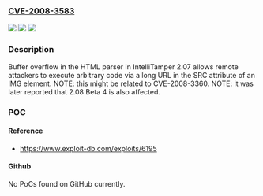 ### [CVE-2008-3583](https://cve.mitre.org/cgi-bin/cvename.cgi?name=CVE-2008-3583)
![](https://img.shields.io/static/v1?label=Product&message=n%2Fa&color=blue)
![](https://img.shields.io/static/v1?label=Version&message=n%2Fa&color=blue)
![](https://img.shields.io/static/v1?label=Vulnerability&message=n%2Fa&color=brighgreen)

### Description

Buffer overflow in the HTML parser in IntelliTamper 2.07 allows remote attackers to execute arbitrary code via a long URL in the SRC attribute of an IMG element.  NOTE: this might be related to CVE-2008-3360.  NOTE: it was later reported that 2.08 Beta 4 is also affected.

### POC

#### Reference
- https://www.exploit-db.com/exploits/6195

#### Github
No PoCs found on GitHub currently.

